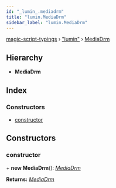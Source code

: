 ```yaml
---
id: "_lumin_.mediadrm"
title: "lumin.MediaDrm"
sidebar_label: "lumin.MediaDrm"
---
```


[magic-script-typings](../index.md) › [&quot;lumin&quot;](../modules/_lumin_.md) › [MediaDrm](_lumin_.mediadrm.md)

## Hierarchy

* **MediaDrm**

## Index

### Constructors

* [constructor](_lumin_.mediadrm.md#constructor)

## Constructors

###  constructor

\+ **new MediaDrm**(): *[MediaDrm](_lumin_.mediadrm.md)*

**Returns:** *[MediaDrm](_lumin_.mediadrm.md)*
